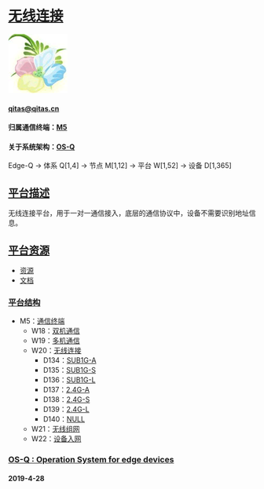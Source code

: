 ﻿# [无线连接](https://github.com/OS-Q/W20) 
[![sites](OS-Q/OS-Q.png)](http://www.OS-Q.com)
####  qitas@qitas.cn
#### 归属通信终端：[M5](https://github.com/OS-Q/M5)
#### 关于系统架构：[OS-Q](https://github.com/OS-Q/OS-Q)
Edge-Q -> 体系 Q[1,4] -> 节点 M[1,12] -> 平台 W[1,52] -> 设备 D[1,365]

## [平台描述](https://github.com/OS-Q/W20/wiki) 

无线连接平台，用于一对一通信接入，底层的通信协议中，设备不需要识别地址信息。

## [平台资源](https://github.com/OS-Q/W20) 

- [资源](src/)
- [文档](docs/)

### [平台结构](https://github.com/OS-Q/W20) 

* M5：[通信终端](https://github.com/OS-Q/M5)
	* W18：[双机通信](https://github.com/OS-Q/W18)
	* W19：[多机通信](https://github.com/OS-Q/W19)
	* W20：[无线连接](https://github.com/OS-Q/W20)
		* D134：[SUB1G-A](https://github.com/OS-Q/D134)
		* D135：[SUB1G-S](https://github.com/OS-Q/D135)
		* D136：[SUB1G-L](https://github.com/OS-Q/D136)
		* D137：[2.4G-A](https://github.com/OS-Q/D137)
		* D138：[2.4G-S](https://github.com/OS-Q/D138)
		* D139：[2.4G-L](https://github.com/OS-Q/D139)
		* D140：[NULL](https://github.com/OS-Q/D140)
	* W21：[无线组网](https://github.com/OS-Q/W21)
	* W22：[设备入网](https://github.com/OS-Q/W22)

### [OS-Q : Operation System for edge devices](http://www.OS-Q.com/Edge/W20)
####  2019-4-28 




